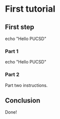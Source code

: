 # First tutorial

## First step

echo "Hello PUCSD"

### Part 1

echo "Hello PUCSD"

### Part 2

Part two instructions.

## Conclusion

Done!

